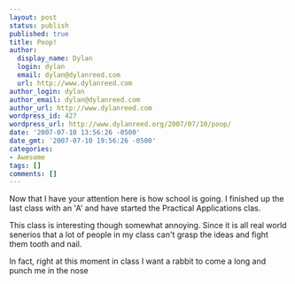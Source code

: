 ```yaml
---
layout: post
status: publish
published: true
title: Poop!
author:
  display_name: Dylan
  login: dylan
  email: dylan@dylanreed.com
  url: http://www.dylanreed.com
author_login: dylan
author_email: dylan@dylanreed.com
author_url: http://www.dylanreed.com
wordpress_id: 427
wordpress_url: http://www.dylanreed.org/2007/07/10/poop/
date: '2007-07-10 13:56:26 -0500'
date_gmt: '2007-07-10 19:56:26 -0500'
categories:
- Awesome
tags: []
comments: []
---
```

<p>Now that I have your attention here is how school is going. I finished up the last class with an 'A' and have started the Practical Applications clas. </p>
<p>This class is interesting though somewhat annoying. Since it is all real world senerios that a lot of people in my class can't grasp the ideas and fight them tooth and nail.</p>
<p>In fact, right at this moment in class I want a rabbit to come a long and punch me in the nose</p>
